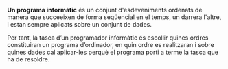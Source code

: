 **Un programa informàtic** és un conjunt d'esdeveniments ordenats de manera que succeeixen de forma seqüencial en el temps,
un darrera l'altre, i estan sempre aplicats sobre un conjunt de dades.

Per tant, la tasca d’un programador informàtic és escollir quines ordres constituiran un programa d’ordinador, en quin ordre
es realitzaran i sobre quines dades cal aplicar-les perquè el programa porti a terme la tasca que ha de resoldre.
